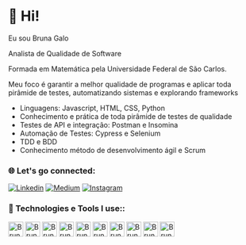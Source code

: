 # 🐛 Hi!

Eu sou Bruna Galo

Analista de Qualidade de Software

Formada em Matemática pela Universidade Federal de São Carlos.

Meu foco é garantir a melhor qualidade de programas e aplicar toda pirâmide de testes, automatizando sistemas e explorando frameworks

<div>
  
  <ul>
    <li>Linguagens: Javascript, HTML, CSS, Python</li>
  <li>Conhecimento e prática de toda pirâmide de testes de qualidade</li>
  <li>Testes de API e integração: Postman e Insomina</li>
  <li>Automação de Testes: Cypress e Selenium</li>
  <li>TDD e BDD</li>
  <li>Conhecimento método de desenvolvimento ágil e Scrum</li>
  </ul>
  
 
 </div>
 
 ### 🌐 Let's go connected:
 
 [![Linkedin](https://img.shields.io/badge/LinkedIn-0077B5?style=for-the-badge&logo=linkedin&logoColor=white)](https://www.linkedin.com/in/bruna-galo-0b8a9a210/)
 [![Medium](https://img.shields.io/badge/Medium-12100E?style=for-the-badge&logo=medium&logoColor=white)](https://medium.com/@brunagcavalcante1999)
 [![Instagram](https://img.shields.io/badge/Instagram-E4405F?style=for-the-badge&logo=instagram&logoColor=white)](https://www.instagram.com/bruna_cgalo/)
 
 ### 🚀 Technologies e Tools I use::
 
 <div>

<img align="center" alt="Bruna-html" height="30" widght="40" src="https://cdn.jsdelivr.net/gh/devicons/devicon/icons//-.svg"/>
<img align="center" alt="Bruna-css3" height="30" widght="40" src="https://cdn.jsdelivr.net/gh/devicons/devicon/icons/css3/css3-original.svg"/>
<img align="center" alt="Bruna-javascript" height="30" widght="40" src="https://cdn.jsdelivr.net/gh/devicons/devicon/icons/javascript/javascript-original.svg"/>
<img align="center" alt="Bruna-python" height="30" widght="40" src="https://cdn.jsdelivr.net/gh/devicons/devicon/icons/python/python-original.svg"/>
<img align="center" alt="Bruna-androidStudio" height="30" widght="40" src="https://cdn.jsdelivr.net/gh/devicons/devicon/icons/androidstudio/androidstudio-original.svg"/>
<img align="center" alt="Bruna-git" height="30" widght="40" sr=c"https://cdn.jsdelivr.net/gh/devicons/devicon/icons/git/git-original.svg"/>
<img align="center" alt="Bruna-vsCode" height="30" widght="40" src="https://cdn.jsdelivr.net/gh/devicons/devicon/icons/vscode/vscode-original.svg"/>
<img align="center" alt="Bruna-jupyter" height="30" widght="40" src="https://cdn.jsdelivr.net/gh/devicons/devicon/icons/jupyter/jupyter-original.svg"/>
<img align="center" alt="Bruna-jira" height="30" widght="40" src="https://cdn.jsdelivr.net/gh/devicons/devicon/icons/jira/jira-original.svg"/>
<img align="center" alt="Bruna-postman" height="30" widght="40" scr="https://user-images.githubusercontent.com/92603186/176813119-702b9510-fc70-4a88-a9e8-ce3e0c46fe6e.png"/>


</div>
 
 
  
